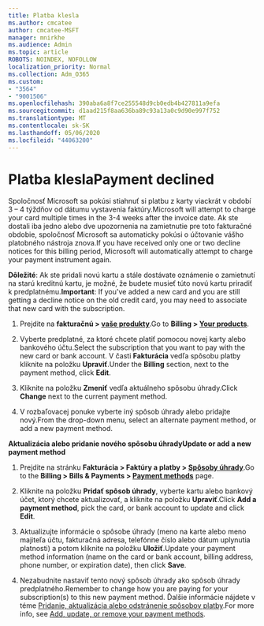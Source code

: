 ```yaml
---
title: Platba klesla
ms.author: cmcatee
author: cmcatee-MSFT
manager: mnirkhe
ms.audience: Admin
ms.topic: article
ROBOTS: NOINDEX, NOFOLLOW
localization_priority: Normal
ms.collection: Adm_O365
ms.custom:
- "3564"
- "9001506"
ms.openlocfilehash: 390aba6a8f7ce255548d9cb0edb4b427811a9efa
ms.sourcegitcommit: d1aad215f8aa636ba89c93a13a0c9d90e997f752
ms.translationtype: MT
ms.contentlocale: sk-SK
ms.lasthandoff: 05/06/2020
ms.locfileid: "44063200"
---
```

# <a name="payment-declined"></a><span data-ttu-id="26d9d-102">Platba klesla</span><span class="sxs-lookup"><span data-stu-id="26d9d-102">Payment declined</span></span>

<span data-ttu-id="26d9d-103">Spoločnosť Microsoft sa pokúsi stiahnuť si platbu z karty viackrát v období 3 – 4 týždňov od dátumu vystavenia faktúry.</span><span class="sxs-lookup"><span data-stu-id="26d9d-103">Microsoft will attempt to charge your card multiple times in the 3-4 weeks after the invoice date.</span></span>  <span data-ttu-id="26d9d-104">Ak ste dostali iba jedno alebo dve upozornenia na zamietnutie pre toto fakturačné obdobie, spoločnosť Microsoft sa automaticky pokúsi o účtovanie vášho platobného nástroja znova.</span><span class="sxs-lookup"><span data-stu-id="26d9d-104">If you have received only one or two decline notices for this billing period, Microsoft will automatically attempt to charge your payment instrument again.</span></span>  

<span data-ttu-id="26d9d-105">**Dôležité**: Ak ste pridali novú kartu a stále dostávate oznámenie o zamietnutí na starú kreditnú kartu, je možné, že budete musieť túto novú kartu priradiť k predplatnému.</span><span class="sxs-lookup"><span data-stu-id="26d9d-105">**Important**: If you've added a new card and you are still getting a decline notice on the old credit card, you may need to associate that new card with the subscription.</span></span>

1. <span data-ttu-id="26d9d-106">Prejdite na **fakturačnú > [vaše produkty](https://go.microsoft.com/fwlink/p/?linkid=842054)**.</span><span class="sxs-lookup"><span data-stu-id="26d9d-106">Go to **Billing > [Your products](https://go.microsoft.com/fwlink/p/?linkid=842054)**.</span></span>

2. <span data-ttu-id="26d9d-107">Vyberte predplatné, za ktoré chcete platiť pomocou novej karty alebo bankového účtu.</span><span class="sxs-lookup"><span data-stu-id="26d9d-107">Select the subscription that you want to pay with the new card or bank account.</span></span> <span data-ttu-id="26d9d-108">V časti **Fakturácia** vedľa spôsobu platby kliknite na položku **Upraviť**.</span><span class="sxs-lookup"><span data-stu-id="26d9d-108">Under the **Billing** section, next to the payment method, click **Edit**.</span></span>

3. <span data-ttu-id="26d9d-109">Kliknite na položku **Zmeniť** vedľa aktuálneho spôsobu úhrady.</span><span class="sxs-lookup"><span data-stu-id="26d9d-109">Click **Change** next to the current payment method.</span></span>

4. <span data-ttu-id="26d9d-110">V rozbaľovacej ponuke vyberte iný spôsob úhrady alebo pridajte nový.</span><span class="sxs-lookup"><span data-stu-id="26d9d-110">From the drop-down menu, select an alternate payment method, or add a new payment method.</span></span>

<span data-ttu-id="26d9d-111">**Aktualizácia alebo pridanie nového spôsobu úhrady**</span><span class="sxs-lookup"><span data-stu-id="26d9d-111">**Update or add a new payment method**</span></span>

1. <span data-ttu-id="26d9d-112">Prejdite na stránku **Fakturácia > Faktúry a platby > [Spôsoby úhrady](https://go.microsoft.com/fwlink/p/?linkid=2018806)**.</span><span class="sxs-lookup"><span data-stu-id="26d9d-112">Go to the **Billing > Bills & Payments > [Payment methods](https://go.microsoft.com/fwlink/p/?linkid=2018806)** page.</span></span>

2. <span data-ttu-id="26d9d-113">Kliknite na položku **Pridať spôsob úhrady**, vyberte kartu alebo bankový účet, ktorý chcete aktualizovať, a kliknite na položku **Upraviť**.</span><span class="sxs-lookup"><span data-stu-id="26d9d-113">Click **Add a payment method**, pick the card, or bank account to update and click **Edit**.</span></span>

3. <span data-ttu-id="26d9d-114">Aktualizujte informácie o spôsobe úhrady (meno na karte alebo meno majiteľa účtu, fakturačná adresa, telefónne číslo alebo dátum uplynutia platnosti) a potom kliknite na položku **Uložiť**.</span><span class="sxs-lookup"><span data-stu-id="26d9d-114">Update your payment method information (name on the card or bank account, billing address, phone number, or expiration date), then click **Save**.</span></span>

4. <span data-ttu-id="26d9d-115">Nezabudnite nastaviť tento nový spôsob úhrady ako spôsob úhrady predplatného.</span><span class="sxs-lookup"><span data-stu-id="26d9d-115">Remember to change how you are paying for your subscription(s) to this new payment method.</span></span> <span data-ttu-id="26d9d-116">Ďalšie informácie nájdete v téme [Pridanie, aktualizácia alebo odstránenie spôsobov platby](https://go.microsoft.com/fwlink/?linkid=2118133).</span><span class="sxs-lookup"><span data-stu-id="26d9d-116">For more info, see [Add, update, or remove your payment methods](https://go.microsoft.com/fwlink/?linkid=2118133).</span></span>

